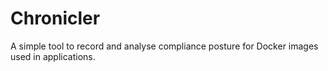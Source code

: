 # Chronicler
A simple tool to record and analyse compliance posture for Docker images used in applications.
